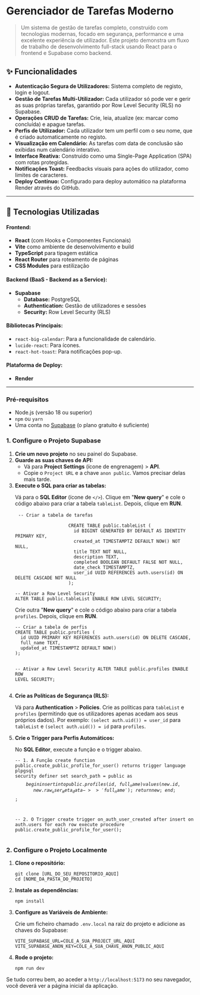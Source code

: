 <h1>Gerenciador de Tarefas Moderno</h1>
    <blockquote>
        <p>Um sistema de gestão de tarefas completo, construído com tecnologias modernas, focado em segurança, performance e uma excelente experiência de utilizador. Este projeto demonstra um fluxo de trabalho de desenvolvimento full-stack usando React para o frontend e Supabase como backend.</p>
    </blockquote>
    
  <h2>✨ Funcionalidades</h2>
    <ul>
        <li><strong>Autenticação Segura de Utilizadores:</strong> Sistema completo de registo, login e logout.</li>
        <li><strong>Gestão de Tarefas Multi-Utilizador:</strong> Cada utilizador só pode ver e gerir as suas próprias tarefas, garantido por Row Level Security (RLS) no Supabase.</li>
        <li><strong>Operações CRUD de Tarefas:</strong> Crie, leia, atualize (ex: marcar como concluída) e apague tarefas.</li>
        <li><strong>Perfis de Utilizador:</strong> Cada utilizador tem um perfil com o seu nome, que é criado automaticamente no registo.</li>
        <li><strong>Visualização em Calendário:</strong> As tarefas com data de conclusão são exibidas num calendário interativo.</li>
        <li><strong>Interface Reativa:</strong> Construído como uma Single-Page Application (SPA) com rotas protegidas.</li>
        <li><strong>Notificações Toast:</strong> Feedbacks visuais para ações do utilizador, como limites de caracteres.</li>
        <li><strong>Deploy Contínuo:</strong> Configurado para deploy automático na plataforma Render através do GitHub.</li>
    </ul>

  <hr>

  <h2>🚀 Tecnologias Utilizadas</h2>
    <h4>Frontend:</h4>
    <ul>
        <li><strong>React</strong> (com Hooks e Componentes Funcionais)</li>
        <li><strong>Vite</strong> como ambiente de desenvolvimento e build</li>
        <li><strong>TypeScript</strong> para tipagem estática</li>
        <li><strong>React Router</strong> para roteamento de páginas</li>
        <li><strong>CSS Modules</strong> para estilização</li>
    </ul>

  <h4>Backend (BaaS - Backend as a Service):</h4>
    <ul>
        <li><strong>Supabase</strong>
            <ul>
                <li><strong>Database:</strong> PostgreSQL</li>
                <li><strong>Authentication:</strong> Gestão de utilizadores e sessões</li>
                <li><strong>Security:</strong> Row Level Security (RLS)</li>
            </ul>
        </li>
    </ul>

  <h4>Bibliotecas Principais:</h4>
    <ul>
        <li><code>react-big-calendar</code>: Para a funcionalidade de calendário.</li>
        <li><code>lucide-react</code>: Para ícones.</li>
        <li><code>react-hot-toast</code>: Para notificações pop-up.</li>
    </ul>

  <h4>Plataforma de Deploy:</h4>
    <ul>
        <li><strong>Render</strong></li>
    </ul>
    
  <hr>

  <h3>Pré-requisitos</h3>
    <ul>
        <li>Node.js (versão 18 ou superior)</li>
        <li><code>npm</code> ou <code>yarn</code></li>
        <li>Uma conta no <a href="https://supabase.com/" target="_blank">Supabase</a> (o plano gratuito é suficiente)</li>
    </ul>

  <h3>1. Configure o Projeto Supabase</h3>
    <ol>
        <li><strong>Crie um novo projeto</strong> no seu painel do Supabase.</li>
        <li><strong>Guarde as suas chaves de API:</strong>
            <ul>
                <li>Vá para <strong>Project Settings</strong> (ícone de engrenagem) > <strong>API</strong>.</li>
                <li>Copie o <code>Project URL</code> e a chave <code>anon public</code>. Vamos precisar delas mais tarde.</li>
            </ul>
        </li>
        <li><strong>Execute o SQL para criar as tabelas:</strong>
            <p>Vá para o <strong>SQL Editor</strong> (ícone de <code>&lt;/&gt;</code>). Clique em "<strong>New query</strong>" e cole o código abaixo para criar a tabela <code>tableList</code>. Depois, clique em <strong>RUN</strong>.</p>
  
  <pre> <code>-- Criar a tabela de tarefas
      
                    CREATE TABLE public.tableList (
                      id BIGINT GENERATED BY DEFAULT AS IDENTITY PRIMARY KEY,
                      created_at TIMESTAMPTZ DEFAULT NOW() NOT NULL,
                      title TEXT NOT NULL,
                      description TEXT,
                      completed BOOLEAN DEFAULT FALSE NOT NULL,
                      date_check TIMESTAMPTZ,
                      user_id UUID REFERENCES auth.users(id) ON DELETE CASCADE NOT NULL
                    );

-- Ativar a Row Level Security
ALTER TABLE public.tableList ENABLE ROW LEVEL SECURITY;</code></pre>
  <p>Crie outra "<strong>New query</strong>" e cole o código abaixo para criar a tabela <code>profiles</code>. Depois, clique em <strong>RUN</strong>.</p>
   <pre><code>-- Criar a tabela de perfis
CREATE TABLE public.profiles (
  id UUID PRIMARY KEY REFERENCES auth.users(id) ON DELETE CASCADE,
  full_name TEXT,
  updated_at TIMESTAMPTZ DEFAULT NOW()
);

-- Ativar a Row Level Security
ALTER TABLE public.profiles ENABLE ROW LEVEL SECURITY;</code></pre>
        </li>
        <li><strong>Crie as Políticas de Segurança (RLS):</strong>
            <p>Vá para <strong>Authentication</strong> > <strong>Policies</strong>. Crie as políticas para <code>tableList</code> e <code>profiles</code> (permitindo que os utilizadores apenas acedam aos seus próprios dados). Por exemplo: <code>(select auth.uid()) = user_id</code> para <code>tableList</code> e <code>(select auth.uid()) = id</code> para <code>profiles</code>.</p>
        </li>
        <li><strong>Crie o Trigger para Perfis Automáticos:</strong>
            <p>No <strong>SQL Editor</strong>, execute a função e o trigger abaixo.</p>
            <pre><code>-- 1. A Função
create function public.create_public_profile_for_user()
returns trigger 
language plpgsql 
security definer set search_path = public
as $$
begin
  insert into public.profiles (id, full_name)
  values (new.id, new.raw_user_meta_data->>'full_name');
  return new;
end;
$$;

-- 2. O Trigger
create trigger on_auth_user_created
  after insert on auth.users
  for each row execute procedure public.create_public_profile_for_user();</code></pre>
        </li>
    </ol>

  <h3>2. Configure o Projeto Localmente</h3>
    <ol>
        <li><strong>Clone o repositório:</strong>
            <pre><code>git clone [URL_DO_SEU_REPOSITORIO_AQUI]
cd [NOME_DA_PASTA_DO_PROJETO]</code></pre>
        </li>
        <li><strong>Instale as dependências:</strong>
            <pre><code>npm install</code></pre>
        </li>
        <li><strong>Configure as Variáveis de Ambiente:</strong>
            <p>Crie um ficheiro chamado <code>.env.local</code> na raiz do projeto e adicione as chaves do Supabase:</p>
            <pre><code>VITE_SUPABASE_URL=COLE_A_SUA_PROJECT_URL_AQUI
VITE_SUPABASE_ANON_KEY=COLE_A_SUA_CHAVE_ANON_PUBLIC_AQUI</code></pre>
        </li>
        <li><strong>Rode o projeto:</strong>
            <pre><code>npm run dev</code></pre>
        </li>
    </ol>
    <p>Se tudo correu bem, ao aceder a <code>http://localhost:5173</code> no seu navegador, você deverá ver a página inicial da aplicação.</p>
